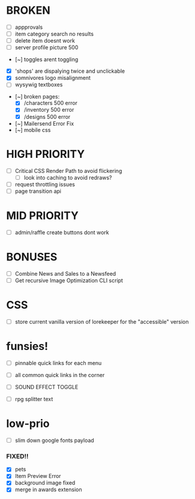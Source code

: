 # BROKEN
- [ ] appprovals
- [ ] item category search no results
- [ ] delete item doesnt work
- [ ] server profile picture 500
- [~] toggles arent toggling
- [x] 'shops' are dispalying twice and unclickable
- [x] somnivores logo misalignment
- [ ] wysywig textboxes
- [~] broken pages:
    - [x] /characters 500 error
    - [x] /inventory 500 error
    - [x] /designs 500 error
- [~] Mailersend Error Fix
- [~] mobile css

# HIGH PRIORITY
- [ ] Critical CSS Render Path to avoid flickering
    - [ ] look into caching to avoid redraws?
- [ ] request throttling issues
- [ ] page transition api

# MID PRIORITY
- [ ] admin/raffle create buttons dont work

# BONUSES
- [ ] Combine News and Sales to a Newsfeed
- [ ] Get recursive Image Optimization CLI script

# CSS
- [ ] store current vanilla version of lorekeeper for the "accessible" version

# funsies!
- [ ] pinnable quick links for each menu
- [ ] all common quick links in the corner
- [ ] SOUND EFFECT TOGGLE
- [ ] rpg splitter text


# low-prio
- [ ] slim down google fonts payload




### FIXED!! ###
- [x] pets
- [x] Item Preview Error
- [x] background image fixed
- [x] merge in awards extension
